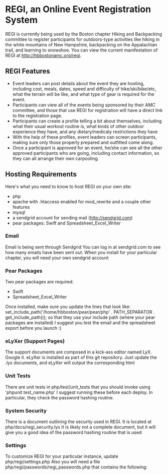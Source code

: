 # REGI, an Online Event Registration System

REGI is currently being used by the Boston chapter Hiking and Backpacking
committee to register participants for outdoors-type activities like
hiking in the white mountains of New Hampshire, backpacking on the
Appalachian trail, and learning to snowshoe. You can view the current
manifestation of REGI at http://hbbostonamc.org/regi.

## REGI Features

 - Event leaders can post details about the event they are hosting,
   including cost, meals, dates, speed and difficulty of hike/ski/bike/etc,
   what the terrain will be like, and what type of gear is required
   for the event.
 - Participants can view all of the events being sponsored
   by their AMC committee, and those that use REGI for registration
   will have a direct link to the registration page.
 - Participants can create a profile telling a bit about themselves,
   including what their usual workout routine is, what kinds of
   other outdoor experience they have, and any dietary/medicaly
   restrictions they have
 - With the help of these profiles, event leaders can screen participants,
   making sure only those properly prepared and outfitted come along.
 - Once a participant is approved for an event, he/she can see all
   the other approved participants who are going, including contact
   information, so they can all arrange their own carpooling.


## Hosting Requirements

Here's what you need to know to host REGI on your own site:

 - php
 - apache with .htaccess enabled for mod_rewrite and a couple other features
 - mysql
 - a sendgrid account for sending mail (http://sendgrid.com)
 - pear packages: Swift and Spreadsheet_Excel_Writer

### Email

Email is being sent through Sendgrid
You can log in at sendgrid.com to see how many emails have been sent out.
When you install for your particular chapter, you will need your own sendgrid account

### Pear Packages

Two pear packages are required.
- Swift
- Spreadsheet_Excel_Writer

Once installed, make sure you update the lines that look like:
set_include_path('/home/hbboston/pear/pear/php' . PATH_SEPARATOR . get_include_path());
so that they use your include path (where your pear packages are installed)
I suggest you test the email and the spreadsheet export before you launch :)

### eLyXer (Support Pages)

The support documents are composed in a kick-ass editor named LyX. Google it.
eLyXer is installed as part of this git repository. Just update the .lyx documents, and eLyXer
will output the corresponding html

### Unit Tests

There are unit tests in php/test/unit_tests that you should invoke using
  'phpunit test_name.php'
I suggest running these before each deploy. In particular, they check
the password hashing routine.

### System Security

There is a document outlining the security used in REGI. It is located at
php/docs/regi_security.lyx
It is likely not a complete document, but it will give you a good idea of the
password hashing routine that is used

### Settings

To customize REGI for your particular instance, update php/regi/settings.php
Also you will need a file php/regi/passwords/regi_passwords.php that
contains the following:

<?php

    // Database
    $PASS_DB_HOST        = "localhost";
    $PASS_DB_NAME        = "your_db_name";
    $PASS_DB_USER        = "your_db_user";
    $PASS_DB_PASSWORD    = "your_db_password";

    // Swift Mailer through SendGrid
    $PASS_SWIFT_USER = 'your_sendgrid_user_name';
    $PASS_SWIFT_PASSWORD = 'your_sendgrid_password';

    // Secret code for HMAC generation (Changing this will de-authenticate all cookies associated with this site)
    $PASS_HMAC_SECRET_CODE = "a_really_long_string_off#^^%#%_characters_that_you_choose";


# Ruby on Rails Update: 

Since I have recently become quite adept at working with Ruby on Rails, I decided
to create a Rails implementation of REGI, named "Kooji". 
See source code at http://github.com/jackdesert/kooji

Kooji includes several enhancements over REGI, including: 

  - More responsive (with fewer page loads) using AJAX for things like 
    approving users
  - News feed showing what your most recent activity is (like who you 
    approved for a trip, what you signed up for, when you last updated
    your profile, etc.)
  - Photos of each user, displayable on the carpooling page, so you 
    can get to know people better that you hiked with
  - A leader blurb, or philosophy, displayed on each event that leader is 
    associated with. By seeing the leader's name, photo, and philosophy blurb
    before you even sign up, you have a better sense of whether his/her leadership
    style will mesh with what you're looking to get out of the adventure
  - An enhanced ADMIN page, where you can see all leaders in the system, and 
    easily upgrade them to be admins if you like
  - Carpooling page with entries grouped by whether they are offering or 
    soliciting a ride
  - Enhanced menus
  - Clear delineation of who is the registrar for the event. This allows a user 
    to respond to a system email, and it will go to the registrar for the 
    event. Likewise, if a leader or registrar responds to the email that 
    says "so and so signed up", that email goes to the user who signed up.
  - Code is much easier to maintain


## Try it Out

You can test out a live prototype of Kooji at http://evening-mountain-9380.heroku.com/ Once you create an account there, if you want additional privileges (like to be able to create events in the system) then you need to upgrade your account. To upgrade it, log out, then log back in with this admin account:

    email: admin@sunni.ru
    password: pass

Then you will have an "Admin" tab at the top of your screen. Find the account you created for yourself, and click to make yourself either and "event creator" or a full blown "admin". 

Happy viewing, and I'm always welcome to feedback.
    
## Contact Information

Have questions about either hosting REGI or Kooji for yourself? Do you want to take what I have and improve it? Let me know, I'd love to chat. Here's my contact information:

    Jack Desert
    Entrepreneur, Hacker, Interaction Designer
    Lead Developer, REGI and Kooji
    jworky@gmail.com 
    (208) 366-6059


